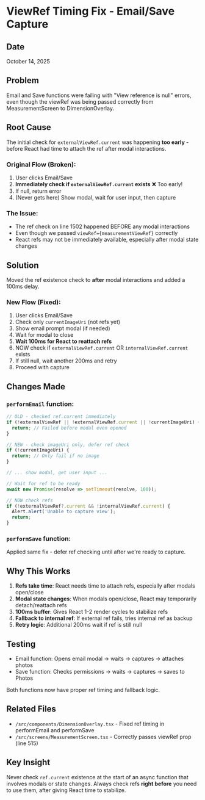 # ViewRef Timing Fix - Email/Save Capture

## Date
October 14, 2025

## Problem
Email and Save functions were failing with "View reference is null" errors, even though the viewRef was being passed correctly from MeasurementScreen to DimensionOverlay.

## Root Cause
The initial check for `externalViewRef.current` was happening **too early** - before React had time to attach the ref after modal interactions.

### Original Flow (Broken):
1. User clicks Email/Save
2. **Immediately check if `externalViewRef.current` exists** ❌ Too early!
3. If null, return error
4. (Never gets here) Show modal, wait for user input, then capture

### The Issue:
- The ref check on line 1502 happened BEFORE any modal interactions
- Even though we passed `viewRef={measurementViewRef}` correctly
- React refs may not be immediately available, especially after modal state changes

## Solution
Moved the ref existence check to **after** modal interactions and added a 100ms delay.

### New Flow (Fixed):
1. User clicks Email/Save
2. Check only `currentImageUri` (not refs yet)
3. Show email prompt modal (if needed)
4. Wait for modal to close
5. **Wait 100ms for React to reattach refs**
6. NOW check if `externalViewRef.current` OR `internalViewRef.current` exists
7. If still null, wait another 200ms and retry
8. Proceed with capture

## Changes Made

### `performEmail` function:
```typescript
// OLD - checked ref.current immediately
if (!externalViewRef || !externalViewRef.current || !currentImageUri) {
  return; // Failed before modal even opened
}

// NEW - check imageUri only, defer ref check
if (!currentImageUri) {
  return; // Only fail if no image
}

// ... show modal, get user input ...

// Wait for ref to be ready
await new Promise(resolve => setTimeout(resolve, 100));

// NOW check refs
if (!externalViewRef?.current && !internalViewRef.current) {
  Alert.alert('Unable to capture view');
  return;
}
```

### `performSave` function:
Applied same fix - defer ref checking until after we're ready to capture.

## Why This Works

1. **Refs take time**: React needs time to attach refs, especially after modals open/close
2. **Modal state changes**: When modals open/close, React may temporarily detach/reattach refs
3. **100ms buffer**: Gives React 1-2 render cycles to stabilize refs
4. **Fallback to internal ref**: If external ref fails, tries internal ref as backup
5. **Retry logic**: Additional 200ms wait if ref is still null

## Testing
- Email function: Opens email modal → waits → captures → attaches photos
- Save function: Checks permissions → waits → captures → saves to Photos

Both functions now have proper ref timing and fallback logic.

## Related Files
- `/src/components/DimensionOverlay.tsx` - Fixed ref timing in performEmail and performSave
- `/src/screens/MeasurementScreen.tsx` - Correctly passes viewRef prop (line 515)

## Key Insight
Never check `ref.current` existence at the start of an async function that involves modals or state changes. Always check refs **right before** you need to use them, after giving React time to stabilize.
